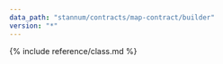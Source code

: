 ```yaml
---
data_path: "stannum/contracts/map-contract/builder"
version: "*"
---
```


{% include reference/class.md %}
